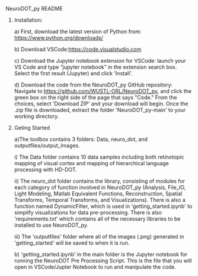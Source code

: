 NeuroDOT_py README

1. Installation:

	a) First, download the latest version of Python from: https://www.python.org/downloads/
	
	b) Download VSCode:https://code.visualstudio.com
	
	c) Download the Jupyter notebook extension for VSCode: launch your VS Code and type “jupyter notebook” in the extension search box. Select the first result (Jupyter) and click 'Install'.
	
	d) Download the code from the NeuroDOT_py GitHub repository: Navigate to https://github.com/WUSTL-ORL/NeuroDOT_py, and click the green box on the right side of the page that says "Code." From the choices, select 'Download ZIP' and your download will begin. Once the .zip file is downloaded, extract the folder 'NeuroDOT_py-main' to your working directory. 


2. Geting Started
		
	a)The toolbox contains 3 folders: Data, neuro_dot, and outputfiles/output_Images.
	
	i) The Data folder contains 10 data samples including both retinotopic mapping of visual cortex and mapping of hierarchical language processing with HD-DOT. 
		
    ii) The neuro_dot folder contains the library, consisting of modules for each category of function involved in NeuroDOT_py (Analysis, File_IO, Light Modeling, Matlab   Equivalent Functions, Reconstruction, Spatial Transforms, Temporal Transforms, and Visualizations). There is also a function named DynamicFilter, which is used in 'getting_started.ipynb' to simplify visualizations for data pre-processing. There is also 'requirements.txt' which contains all of the necessary libraries to be installed to use NeuroDOT_py.	
		
	iii) The 'outputfiles' folder where all of the images (.png) generated in 'getting_started' will be saved to when it is run.
  	
	b) 'getting_started.ipynb' in the main folder is the Jupyter notebook for running the NeuroDOT Pre Processing Script. This is the file that you will open in VSCode/Jupter Notebook to run and manipulate the code. 
 
